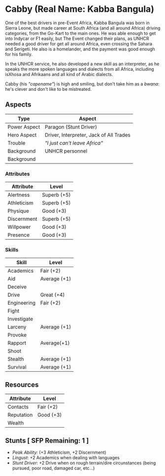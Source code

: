 # Cabby (Real Name: Kabba Bangula)

One of the best drivers in pre-Event Africa, Kabba Bangula was born in Sierra Leone, but made career at South Africa (and all around Africa) driving categories, from the Go-Kart to the main ones. He was able enough to get into Indycar or F1 easily, but The Event changed their plans, as UNHCR needed a good driver for get all around Africa, even crossing the Sahara and Serigeti. He also is a homelander, and the payment was good enough for his family.

In the UNHCR service, he also developed a new skill as an interpreter, as he speaks the more spoken languages and dialects from all Africa, including isXhosa and Afrikaans and all kind of Arabic dialects.

Cabby (his _"capename"_) is high and smiling, but don't take him as a _bwana_: he's clever and don't like to be mistreated.

## Aspects

| Type | Aspect |
|-|-|
| Power Aspect | Paragon (Stunt Driver) |
| Hero Aspect | Driver, Interpreter, Jack of All Trades |
| Trouble  | _"I just can't leave Africa"_  |
| Background | UNHCR personnel |
| Background |  |

### Attributes

| Attribute | Level |
|-|-|
| Alertness |  Superb (+5) |
| Athleticism | Superb (+5) |
| Physique | Good (+3) |
| Discernment | Superb (+5)  |
| Willpower | Good (+3) |
| Presence | Good (+3)  |

### Skills

| Skill | Level |
|-|-|
| Academics | Fair (+2) | 
| Aid |  Average (+1) | 
| Deceive | |
| Drive |  Great (+4) |
| Engineering | Fair (+2)  |  
| Fight | |
| Investigate | |
| Larceny | Average (+1) |
| Provoke | |
| Rapport | Average(+1) |
| Shoot |  | 
| Stealth | Average (+1) |
| Survival | Average (+1) |

## Resources

| Attribute | Level |
|-|-|
| Contacts | Fair (+2) |
| Reputation | Good (+3)  |
| Wealth | |

## Stunts [ SFP Remaining: 1 ]

+ _Peak Ability:_ (+3 Athleticism, +2 Discernment)
+ _Lingust_: +2 Academics when dealing with languages
+ _Stunt Driver_: +2 Drive when on rough terrain/dire circunstances (being pursued, poor road, damaged car, etc...)
